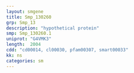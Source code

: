 ```yaml
---
layout: smgene
title: Smp_130260
grp: Smp_13
description: "hypothetical protein"
smp: Smp_130260.1
uniprot: "G4VMK3"
length:  2004
cdd: "cd00014, cl00030, pfam00307, smart00033"
kk: ns
categories: sm
---
```

